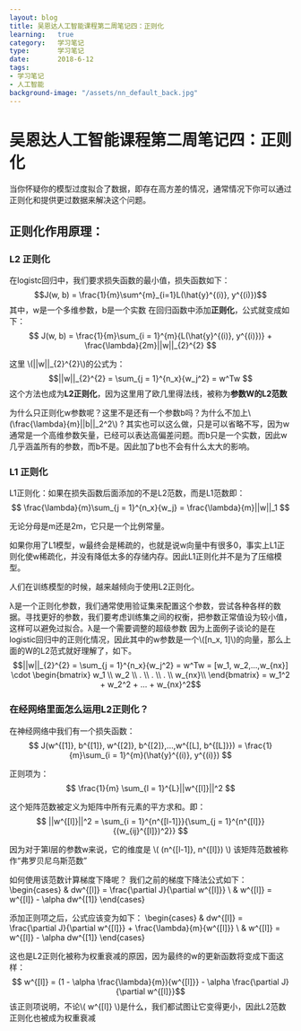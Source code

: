 ```yaml
---
layout: blog
title: 吴恩达人工智能课程第二周笔记四：正则化 
learning:   true
category:   学习笔记
type:       学习笔记
date:       2018-6-12
tags:
- 学习笔记
- 人工智能
background-image: "/assets/nn_default_back.jpg"
---
```


#  吴恩达人工智能课程第二周笔记四：正则化
当你怀疑你的模型过度拟合了数据，即存在高方差的情况，通常情况下你可以通过正则化和提供更过数据来解决这个问题。

## 正则化作用原理：

### L2 正则化
在logistc回归中，我们要求损失函数的最小值，损失函数如下：
$$J(w, b) = \frac{1}{m}\sum^{m}_{i=1}L(\hat{y}^{(i)}, y^{(i)})$$
其中，w是一个多维参数，b是一个实数 
在回归函数中添加**正则化**，公式就变成如下：
$$ J(w, b) = \frac{1}{m}\sum_{i = 1}^{m}{L(\hat{y}^{(i)}, y^{(i)})} + \frac{\lambda}{2m}||w||_{2}^{2} $$

这里 \\(||w||_{2}^{2}\\)的公式为：
$$||w||_{2}^{2} = \sum_{j = 1}^{n_x}{w_j^2} = w^Tw $$
这个方法也成为**L2正则化**，因为这里用了欧几里得法线，被称为**参数W的L2范数**

为什么只正则化w参数呢？这里不是还有一个参数b吗？为什么不加上\\(\frac{\lambda}{m}||b||_2^2\\) ?
其实也可以这么做，只是可以省略不写，因为w通常是一个高维参数矢量，已经可以表达高偏差问题。而b只是一个实数，因此w几乎涵盖所有的参数，而b不是。因此加了b也不会有什么太大的影响。

### L1 正则化
L1正则化：如果在损失函数后面添加的不是L2范数，而是L1范数即：
$$ \frac{\lambda}{m}\sum_{j = 1}^{n_x}{w_j} = \frac{\lambda}{m}||w||_1 $$

无论分母是m还是2m，它只是一个比例常量。

如果你用了L1模型，w最终会是稀疏的，也就是说w向量中有很多0，事实上L1正则化使w稀疏化，并没有降低太多的存储内存。因此L1正则化并不是为了压缩模型。

人们在训练模型的时候，越来越倾向于使用L2正则化。

λ是一个正则化参数，我们通常使用验证集来配置这个参数，尝试各种各样的数据。寻找更好的参数，我们要考虑训练集之间的权衡，把参数正常值设为较小值，这样可以避免过拟合。λ是一个需要调整的超级参数
因为上面例子谈论的是在logistic回归中的正则化情况，因此其中的w参数是一个\\([n_x, 1]\\)的向量，那么上面的W的L2范式就好理解了，如下。
$$||w||_{2}^{2} = \sum_{j = 1}^{n_x}{w_j^2} = w^Tw = [w_1, w_2,...,w_{nx}] \cdot \begin{bmatrix}
w_1 \\ 
w_2 \\
. \\
. \\
. \\
w_{nx}\\
\end{bmatrix}  = w_1^2 + w_2^2 + ... + w_{nx}^2$$

### 在经网络里面怎么运用L2正则化？

在神经网络中我们有一个损失函数：
$$ J(w^{[1]}, b^{[1]}, w^{[2]}, b^{[2]},...,w^{[L], b^{[L]}}) = \frac{1}{m}\sum_{i = 1}^{m}(\hat{y}^{(i)}, y^{(i)}) $$

正则项为：
$$ \frac{1}{m} \sum_{l = 1}^{L}||w^{[l]}||^2 $$

这个矩阵范数被定义为矩阵中所有元素的平方求和。即：
$$ ||w^{[l]}||^2 = \sum_{i = 1}^{n^{[l-1]}}{\sum_{j = 1}^{n^{[l]}}{(w_{ij}^{[l]})^2}} $$

因为对于第l层的参数w来说，它的维度是 \\( (n^{[l-1]}, n^{[l]}) \\)
该矩阵范数被称作“弗罗贝尼乌斯范数”

如何使用该范数计算梯度下降呢？
我们之前的梯度下降法公式如下：
\begin{cases}
 & dw^{[l]} = \frac{\partial J}{\partial w^{[l]}} \\
 & w^{[l]} = w^{[l]} - \alpha dw^{[1]}
\end{cases}

添加正则项之后，公式应该变为如下：
\begin{cases}
 & dw^{[l]} = \frac{\partial J}{\partial w^{[l]}} + \frac{\lambda}{m}{w^{[l]}} \\
 & w^{[l]} = w^{[l]} - \alpha dw^{[1]}
\end{cases}

这也是L2正则化被称为权重衰减的原因，因为最终的w的更新函数将变成下面这样：
$$ w^{[l]} = (1 - \alpha \frac{\lambda}{m}){w^{[l]}} - \alpha \frac{\partial J}{\partial w^{[l]}}$$
该正则项说明，不论\\( w^{[l]} \\)是什么，我们都试图让它变得更小，因此L2范数正则化也被成为权重衰减
